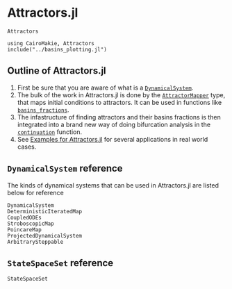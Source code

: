 # Attractors.jl

```@docs
Attractors
```

```@setup MAIN
using CairoMakie, Attractors
include("../basins_plotting.jl")
```

## Outline of Attractors.jl

1. First be sure that you are aware of what is a [`DynamicalSystem`](@ref).
2. The bulk of the work in Attractors.jl is done by the [`AttractorMapper`](@ref) type, that maps initial conditions to attractors. It can be used in functions like [`basins_fractions`](@ref).
3. The infastructure of finding attractors and their basins fractions is then integrated into a brand new way of doing bifurcation analysis in the [`continuation`](@ref) function.
4. See [Examples for Attractors.jl](@ref) for several applications in real world cases.

## `DynamicalSystem` reference

The kinds of dynamical systems that can be used in Attractors.jl are listed below for reference
```@docs
DynamicalSystem
DeterministicIteratedMap
CoupledODEs
StroboscopicMap
PoincareMap
ProjectedDynamicalSystem
ArbitrarySteppable
```

## `StateSpaceSet` reference

```@docs
StateSpaceSet
```